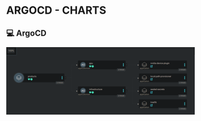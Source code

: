 ARGOCD - CHARTS
============

## 💻 ArgoCD

<p align="center">
<img src="_docs/example.png" alt="image" width="800" height="auto">
</p>

